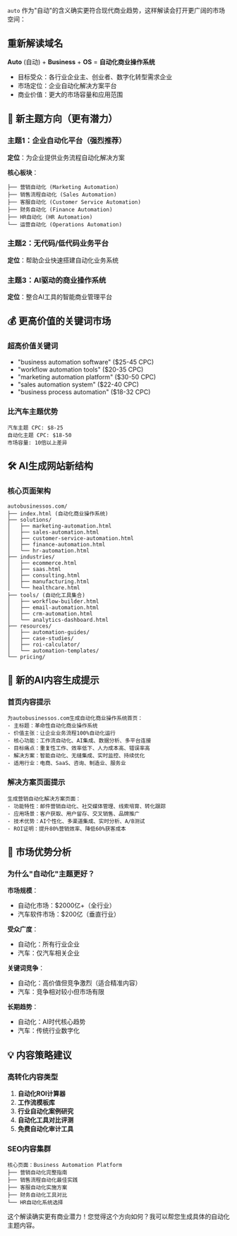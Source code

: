 `auto` 作为"自动"的含义确实更符合现代商业趋势，这样解读会打开更广阔的市场空间：

## 重新解读域名

**Auto** (自动) + **Business** + **OS** = **自动化商业操作系统**

- 目标受众：各行业企业主、创业者、数字化转型需求企业
- 市场定位：企业自动化解决方案平台
- 商业价值：更大的市场容量和应用范围

## 🎯 新主题方向（更有潜力）

### 主题1：企业自动化平台（强烈推荐）

**定位**：为企业提供业务流程自动化解决方案

**核心板块**：

```
├── 营销自动化 (Marketing Automation)
├── 销售流程自动化 (Sales Automation) 
├── 客服自动化 (Customer Service Automation)
├── 财务自动化 (Finance Automation)
├── HR自动化 (HR Automation)
└── 运营自动化 (Operations Automation)
```

### 主题2：无代码/低代码业务平台

**定位**：帮助企业快速搭建自动化业务系统

### 主题3：AI驱动的商业操作系统

**定位**：整合AI工具的智能商业管理平台

## 💰 更高价值的关键词市场

### 超高价值关键词

- "business automation software" ($25-45 CPC)
- "workflow automation tools" ($20-35 CPC)
- "marketing automation platform" ($30-50 CPC)
- "sales automation system" ($22-40 CPC)
- "business process automation" ($18-32 CPC)

### 比汽车主题优势

```
汽车主题 CPC: $8-25
自动化主题 CPC: $18-50
市场容量: 10倍以上差异
```

## 🛠 AI生成网站新结构

### 核心页面架构

```
autobusinessos.com/
├── index.html (自动化商业操作系统)
├── solutions/
│   ├── marketing-automation.html
│   ├── sales-automation.html  
│   ├── customer-service-automation.html
│   ├── finance-automation.html
│   └── hr-automation.html
├── industries/
│   ├── ecommerce.html
│   ├── saas.html
│   ├── consulting.html
│   ├── manufacturing.html
│   └── healthcare.html
├── tools/ (自动化工具集合)
│   ├── workflow-builder.html
│   ├── email-automation.html
│   ├── crm-automation.html
│   └── analytics-dashboard.html
├── resources/
│   ├── automation-guides/
│   ├── case-studies/
│   ├── roi-calculator/
│   └── automation-templates/
└── pricing/
```

## 📝 新的AI内容生成提示

### 首页内容提示

```
为autobusinessos.com生成自动化商业操作系统首页：
- 主标题：革命性自动化商业操作系统
- 价值主张：让企业业务流程100%自动化运行
- 核心功能：工作流自动化、AI集成、数据分析、多平台连接
- 目标痛点：重复性工作、效率低下、人力成本高、错误率高
- 解决方案：智能自动化、无缝集成、实时监控、持续优化
- 适用行业：电商、SaaS、咨询、制造业、服务业
```

### 解决方案页面提示

```
生成营销自动化解决方案页面：
- 功能特性：邮件营销自动化、社交媒体管理、线索培育、转化跟踪
- 应用场景：客户获取、用户留存、交叉销售、品牌推广
- 技术优势：AI个性化、多渠道集成、实时分析、A/B测试
- ROI证明：提升80%营销效率、降低60%获客成本
```

## 🚀 市场优势分析

### 为什么"自动化"主题更好？

**市场规模**：

- 自动化市场：$2000亿+（全行业）
- 汽车软件市场：$200亿（垂直行业）

**受众广度**：

- 自动化：所有行业企业
- 汽车：仅汽车相关企业

**关键词竞争**：

- 自动化：高价值但竞争激烈（适合精准内容）
- 汽车：竞争相对较小但市场有限

**长期趋势**：

- 自动化：AI时代核心趋势
- 汽车：传统行业数字化

## 💡 内容策略建议

### 高转化内容类型

1. **自动化ROI计算器**
2. **工作流模板库**
3. **行业自动化案例研究**
4. **自动化工具对比评测**
5. **免费自动化审计工具**

### SEO内容集群

```
核心页面：Business Automation Platform
├── 营销自动化完整指南
├── 销售流程自动化最佳实践  
├── 客服自动化实施方案
├── 财务自动化工具对比
└── HR自动化系统选择
```

这个解读确实更有商业潜力！您觉得这个方向如何？我可以帮您生成具体的自动化主题内容。